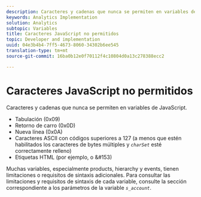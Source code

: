 ```yaml
---
description: Caracteres y cadenas que nunca se permiten en variables de JavaScript.
keywords: Analytics Implementation
solution: Analytics
subtopic: Variables
title: Caracteres JavaScript no permitidos
topic: Developer and implementation
uuid: 04e3b4b4-7ff5-4673-8060-34302b6ee545
translation-type: tm+mt
source-git-commit: 16ba0b12e0f70112f4c10804d0a13c278388ecc2

---
```



# Caracteres JavaScript no permitidos

Caracteres y cadenas que nunca se permiten en variables de JavaScript.

* Tabulación (0x09)
* Retorno de carro (0x0D)
* Nueva línea (0x0A)
* Caracteres ASCII con códigos superiores a 127 (a menos que estén habilitados los caracteres de bytes múltiples y *`charSet`* esté correctamente relleno)
* Etiquetas HTML (por ejemplo, <b></b> o &amp;#153)

Muchas variables, especialmente products, hierarchy y events, tienen limitaciones o requisitos de sintaxis adicionales. Para consultar las limitaciones y requisitos de sintaxis de cada variable, consulte la sección correspondiente a los parámetros de la variable *`s_account`*.
